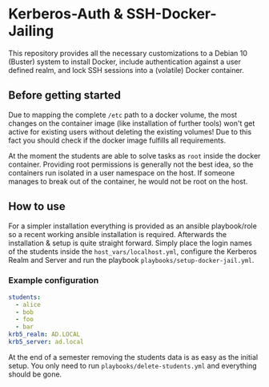 # Kerberos-Auth & SSH-Docker-Jailing

This repository provides all the necessary customizations to a Debian 10 (Buster) system to install Docker, include authentication against a user defined realm, and lock SSH sessions into a (volatile) Docker container.

## Before getting started

Due to mapping the complete `/etc` path to a docker volume, the most changes on the container image (like installation of further tools) won't get active for existing users without deleting the existing volumes! Due to this fact you should check if the docker image fulfills all requirements.

At the moment the students are able to solve tasks as `root` inside the docker container. Providing root permissions is generally not the best idea, so the containers run isolated in a user namespace on the host. If someone manages to break out of the container, he would not be root on the host.

## How to use

For a simpler installation everything is provided as an ansible playbook/role so a recent working ansible installation is required. Afterwards the installation & setup is quite straight forward. Simply place the login names of the students inside the `host_vars/localhost.yml`, configure the Kerberos Realm and Server and run the playbook `playbooks/setup-docker-jail.yml`.

### Example configuration

```.yaml
students:
  - alice
  - bob
  - foo
  - bar
krb5_realm: AD.LOCAL
krb5_server: ad.local
```

At the end of a semester removing the students data is as easy as the initial setup. You only need to run `playbooks/delete-students.yml` and everything should be gone.

